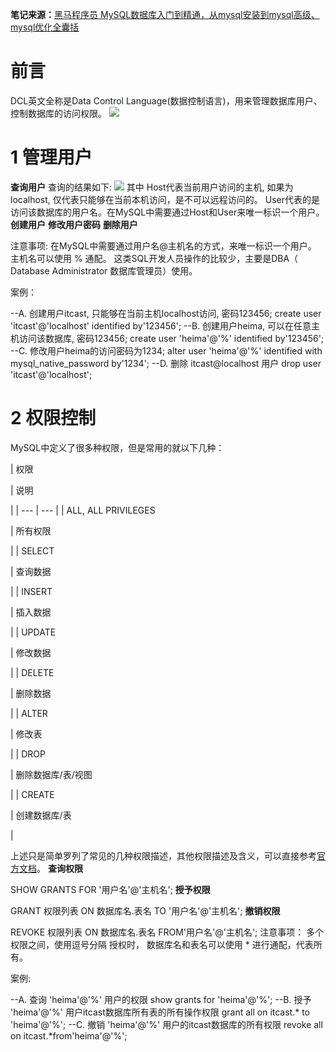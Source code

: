 **笔记来源：**[黑马程序员 MySQL数据库入门到精通，从mysql安装到mysql高级、mysql优化全囊括](https://www.bilibili.com/video/BV1Kr4y1i7ru/?spm_id_from=333.337.search-card.all.click&vd_source=e8046ccbdc793e09a75eb61fe8e84a30)

# **前言**

DCL英文全称是Data Control Language(数据控制语言)，用来管理数据库用户、控制数据库的访问权限。 
![](https://www.yuque.com/api/filetransfer/images?url=https%3A%2F%2Fimg2022.cnblogs.com%2Fblog%2F2217415%2F202204%2F2217415-20220429203608249-1869650989.png&sign=b66705107b33f20caeef6a8a6edc11ada2066e344bc4a0973096b1f7d41bf1d3#from=url&id=PLQbp&originHeight=555&originWidth=1231&originalType=binary&ratio=1.2395833730697632&rotation=0&showTitle=false&status=done&style=none&title=)
# **1 管理用户**

**查询用户**
查询的结果如下: 
![](https://www.yuque.com/api/filetransfer/images?url=https%3A%2F%2Fimg2022.cnblogs.com%2Fblog%2F2217415%2F202204%2F2217415-20220429203714193-956811676.png&sign=487942376fb90d49f16372c2951c5b1a08c5f7cc441ebed66b788f1365fe7966#from=url&id=g1rNd&originHeight=188&originWidth=1272&originalType=binary&ratio=1.2395833730697632&rotation=0&showTitle=false&status=done&style=none&title=)
其中 Host代表当前用户访问的主机, 如果为localhost, 仅代表只能够在当前本机访问，是不可以远程访问的。 User代表的是访问该数据库的用户名。在MySQL中需要通过Host和User来唯一标识一个用户。 
**创建用户**
**修改用户密码**
**删除用户**

注意事项:
在MySQL中需要通过用户名@主机名的方式，来唯一标识一个用户。 主机名可以使用 % 通配。 这类SQL开发人员操作的比较少，主要是DBA（ Database Administrator 数据库管理员）使用。

案例：

--A. 创建用户itcast, 只能够在当前主机localhost访问, 密码123456;
create user 'itcast'@'localhost' identified by'123456';
--B. 创建用户heima, 可以在任意主机访问该数据库, 密码123456;
create user 'heima'@'%' identified by'123456';
--C. 修改用户heima的访问密码为1234;
alter user 'heima'@'%' identified with mysql_native_password by'1234';
--D. 删除 itcast@localhost 用户
drop user 'itcast'@'localhost';
# **2 权限控制**

MySQL中定义了很多种权限，但是常用的就以下几种：

| 权限

 | 说明

 |
| --- | --- |
| ALL, ALL PRIVILEGES

 | 所有权限

 |
| SELECT

 | 查询数据

 |
| INSERT

 | 插入数据

 |
| UPDATE

 | 修改数据

 |
| DELETE

 | 删除数据

 |
| ALTER

 | 修改表

 |
| DROP

 | 删除数据库/表/视图

 |
| CREATE

 | 创建数据库/表

 |

上述只是简单罗列了常见的几种权限描述，其他权限描述及含义，可以直接参考[官方文档](https://dev.mysql.com/doc/refman/8.0/en/privileges-provided.html)。 **查询权限**

SHOW GRANTS FOR '用户名'@'主机名';
**授予权限**

GRANT 权限列表 ON 数据库名.表名 TO '用户名'@'主机名';
**撤销权限**

REVOKE 权限列表 ON 数据库名.表名 FROM'用户名'@'主机名';
注意事项：
多个权限之间，使用逗号分隔 授权时， 数据库名和表名可以使用 * 进行通配，代表所有。

案例:

--A. 查询 'heima'@'%' 用户的权限
show grants for 'heima'@'%';
--B. 授予 'heima'@'%' 用户itcast数据库所有表的所有操作权限
grant all on itcast.* to 'heima'@'%';
--C. 撤销 'heima'@'%' 用户的itcast数据库的所有权限
revoke all on itcast.*from'heima'@'%';
